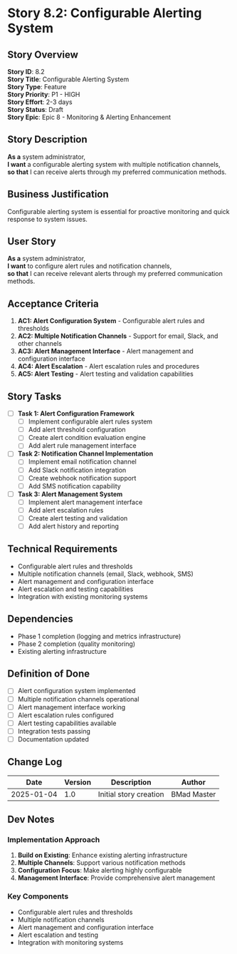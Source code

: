 # Story 8.2: Configurable Alerting System

## Story Overview
**Story ID**: 8.2  
**Story Title**: Configurable Alerting System  
**Story Type**: Feature  
**Story Priority**: P1 - HIGH  
**Story Effort**: 2-3 days  
**Story Status**: Draft  
**Story Epic**: Epic 8 - Monitoring & Alerting Enhancement  

## Story Description
**As a** system administrator,  
**I want** a configurable alerting system with multiple notification channels,  
**so that** I can receive alerts through my preferred communication methods.

## Business Justification
Configurable alerting system is essential for proactive monitoring and quick response to system issues.

## User Story
**As a** system administrator,  
**I want** to configure alert rules and notification channels,  
**so that** I can receive relevant alerts through my preferred communication methods.

## Acceptance Criteria
1. **AC1: Alert Configuration System** - Configurable alert rules and thresholds
2. **AC2: Multiple Notification Channels** - Support for email, Slack, and other channels
3. **AC3: Alert Management Interface** - Alert management and configuration interface
4. **AC4: Alert Escalation** - Alert escalation rules and procedures
5. **AC5: Alert Testing** - Alert testing and validation capabilities

## Story Tasks
- [ ] **Task 1: Alert Configuration Framework**
  - [ ] Implement configurable alert rules system
  - [ ] Add alert threshold configuration
  - [ ] Create alert condition evaluation engine
  - [ ] Add alert rule management interface

- [ ] **Task 2: Notification Channel Implementation**
  - [ ] Implement email notification channel
  - [ ] Add Slack notification integration
  - [ ] Create webhook notification support
  - [ ] Add SMS notification capability

- [ ] **Task 3: Alert Management System**
  - [ ] Implement alert management interface
  - [ ] Add alert escalation rules
  - [ ] Create alert testing and validation
  - [ ] Add alert history and reporting

## Technical Requirements
- Configurable alert rules and thresholds
- Multiple notification channels (email, Slack, webhook, SMS)
- Alert management and configuration interface
- Alert escalation and testing capabilities
- Integration with existing monitoring systems

## Dependencies
- Phase 1 completion (logging and metrics infrastructure)
- Phase 2 completion (quality monitoring)
- Existing alerting infrastructure

## Definition of Done
- [ ] Alert configuration system implemented
- [ ] Multiple notification channels operational
- [ ] Alert management interface working
- [ ] Alert escalation rules configured
- [ ] Alert testing capabilities available
- [ ] Integration tests passing
- [ ] Documentation updated

## Change Log
| Date | Version | Description | Author |
|------|---------|-------------|---------|
| 2025-01-04 | 1.0 | Initial story creation | BMad Master |

## Dev Notes
### Implementation Approach
1. **Build on Existing**: Enhance existing alerting infrastructure
2. **Multiple Channels**: Support various notification methods
3. **Configuration Focus**: Make alerting highly configurable
4. **Management Interface**: Provide comprehensive alert management

### Key Components
- Configurable alert rules and thresholds
- Multiple notification channels
- Alert management and configuration interface
- Alert escalation and testing
- Integration with monitoring systems
